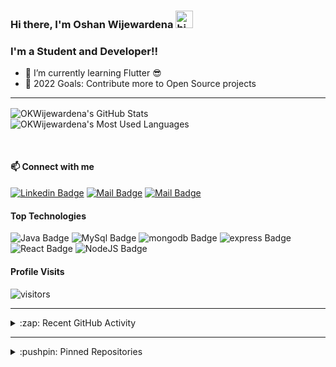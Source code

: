 ### Hi there, I'm Oshan Wijewardena <img src="https://user-images.githubusercontent.com/1303154/88677602-1635ba80-d120-11ea-84d8-d263ba5fc3c0.gif" width="28px" alt="hi">

### I'm a Student and Developer!!

- 🌱 I’m currently learning Flutter 😎
- 🥅 2022 Goals: Contribute more to Open Source projects

---

<img align="center" alt="OKWijewardena's GitHub Stats" src="https://github-readme-stats.vercel.app/api?username=OKWijewardena&show_icons=true&hide_border=true&theme=radical"/>&nbsp;<img align="center" alt="OKWijewardena's Most Used Languages" src="https://github-readme-stats.vercel.app/api/top-langs/?username=OKWijewardena&layout=compact&theme=radical&hide_border=true"/>

<br>

#### :mailbox: Connect with me

[![Linkedin Badge](https://img.shields.io/badge/-Oshan_Wijewardena-0e76a8?style=flat&labelColor=0e76a8&logo=linkedin&logoColor=white)][linkedin]
[![Mail Badge](https://img.shields.io/badge/-Oshan_Wijewardena-e84393?style=flat&labelColor=e84393&logo=instagram&logoColor=white)][instagram]
[![Mail Badge](https://img.shields.io/badge/-Oshan_Wijewardena-c0392b?style=flat&labelColor=c0392b&logo=gmail&logoColor=white)][gmail]

#### Top Technologies

![Java Badge](https://img.shields.io/badge/-Java-maroon?style=for-the-badge&labelColor=white&logo=java&logoColor=black) ![MySql Badge](https://img.shields.io/badge/-MySQL-blue?style=for-the-badge&labelColor=white&logo=mysql&logoColor=black) ![mongodb Badge](https://img.shields.io/badge/-MongoDB-darkgreen?style=for-the-badge&labelColor=white&logo=mongodb&logoColor=black) ![express Badge](https://img.shields.io/badge/-Express-purple?style=for-the-badge&labelColor=white&logo=express&logoColor=black) ![React Badge](https://img.shields.io/badge/-React-lightblue?style=for-the-badge&labelColor=white&logo=react&logoColor=black)
![NodeJS Badge](https://img.shields.io/badge/-NodeJS-green?style=for-the-badge&labelColor=white&logo=node.js&logoColor=black)

#### Profile Visits

![visitors](https://visitor-badge.glitch.me/badge?page_id=OKWijewardena.OKWijewardena)

---

<details>

  <summary>:zap: Recent GitHub Activity</summary>
    
  <!--START_SECTION:activity-->
1. 🎉 Merged PR [#14](https://github.com/zaiidahamed/MovieReservation-App/pull/14) in [zaiidahamed/MovieReservation-App](https://github.com/zaiidahamed/MovieReservation-App)
2. 💪 Opened PR [#14](https://github.com/zaiidahamed/MovieReservation-App/pull/14) in [zaiidahamed/MovieReservation-App](https://github.com/zaiidahamed/MovieReservation-App)
3. 🎉 Merged PR [#9](https://github.com/zaiidahamed/MovieReservation-App/pull/9) in [zaiidahamed/MovieReservation-App](https://github.com/zaiidahamed/MovieReservation-App)
4. 💪 Opened PR [#9](https://github.com/zaiidahamed/MovieReservation-App/pull/9) in [zaiidahamed/MovieReservation-App](https://github.com/zaiidahamed/MovieReservation-App)
5. 🎉 Merged PR [#3](https://github.com/zaiidahamed/MovieReservation-App/pull/3) in [zaiidahamed/MovieReservation-App](https://github.com/zaiidahamed/MovieReservation-App)
  <!--END_SECTION:activity-->

</details>

---

<details>

  <summary>:pushpin: Pinned Repositories</summary>

  <br>
  
<!--   &nbsp;&nbsp;&nbsp;<a href="https://github.com/ImashaKuruppu25/SoundSpace">
    <img align="center" src="https://github-readme-stats.vercel.app/api/pin/?username=ImashaKuruppu25&repo=SoundSpace&theme=dracula&show_owner=true&hide_border=true" />
  </a>&nbsp;&nbsp;&nbsp;&nbsp;&nbsp; -->
  <a href="https://github.com/OKWijewardena/AutoCare-MAD-Project-">
    <img align="center" src="https://github-readme-stats.vercel.app/api/pin/?username=OKWijewardena&repo=AutoCare-MAD-Project&theme=dracula&show_owner=true&hide_border=true" />
  </a>
<!-- 
  <br>

&nbsp;&nbsp;&nbsp;<a href="https://github.com/lonewol7f/JavaCRUD">
<img align="center" src="https://github-readme-stats.vercel.app/api/pin/?username=ImashaKuruppu25&repo=JavaCRUD&theme=dracula&show_owner=true&hide_border=true" />
</a>&nbsp;&nbsp;&nbsp;&nbsp;&nbsp;
<a href="https://github.com/lonewol7f/diceGame">
<img align="center" src="https://github-readme-stats.vercel.app/api/pin/?username=lonewol7f&repo=diceGame&theme=dracula&show_owner=true&hide_border=true" />
</a>
-->

</details>

<!-- List of web sites -->

[instagram]: #
[linkedin]: #
[gmail]: mailto:oshan.wijewardena@gmail.com

